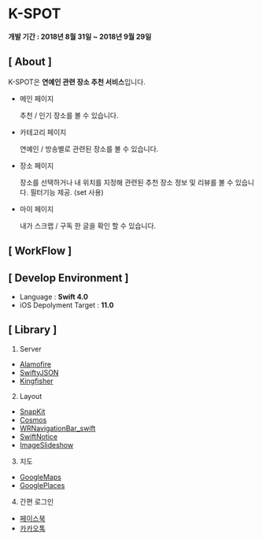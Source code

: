 # K-SPOT
**개발 기간 : 2018년 8월 31일  ~ 2018년 9월 29일**


## [ About ]

K-SPOT은 **연예인 관련 장소 추천 서비스**입니다. 

* 메인 페이지

  추천 / 인기 장소를 볼 수 있습니다. 

* 카테고리 페이지

  연예인 / 방송별로 관련된 장소를 볼 수 있습니다.

* 장소 페이지

   장소를 선택하거나 내 위치를 지정해 관련된 추천 장소 정보 및 리뷰를 볼 수 있습니다. 필터기능 제공. (set 사용)

* 마이 페이지

  내가 스크랩 / 구독 한 글을 확인 할 수 있습니다.

  

## [ WorkFlow ]




## [ Develop Environment ]

- Language :  **Swift 4.0**
- iOS Depolyment Target : **11.0**


## [ Library ]

1. Server
- [Alamofire](https://github.com/Alamofire/Alamofire)
- [SwiftyJSON](https://github.com/SwiftyJSON/SwiftyJSON)
- [Kingfisher](https://github.com/onevcat/Kingfisher)

2. Layout
- [SnapKit](https://github.com/SnapKit/SnapKit)
- [Cosmos](https://github.com/evgenyneu/Cosmos)
- [WRNavigationBar_swift]( https://github.com/wangrui460/WRNavigationBar_swift)
- [SwiftNotice](https://github.com/johnlui/SwiftNotice)
- [ImageSlideshow](https://github.com/zvonicek/ImageSlideshow)
3. 지도
- [GoogleMaps](https://developers.google.com/maps/documentation/ios-sdk/start)
- [GooglePlaces](https://developers.google.com/places/ios-sdk/start)

4. 간편 로그인
- [페이스북](https://github.com/facebook/facebook-objc-sdk)
- [카카오톡](https://developers.kakao.com/docs/sdk)

